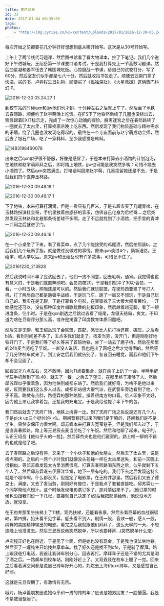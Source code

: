 ```yaml
---
title: 壹月贰日
id: 31
date: 2017-01-04 00:39:03
tags:
photos:
    - "http://img.cyrise.cn/wp-content/uploads/2017/01/2016-12-30-05.24.27-1.jpg"
---
```


每次开始之前都要花几分钟好好想想到底从哪开始写。这次是从30号开始写。

上午上了两节线代习题课，然后图书馆看了看大物课本，抄了下笔记。我们几个说好下午进城玩，王绍岳第一节课要口语考试，于是我打算先上一节高数习题课。然后曲星凝和姜军伍去了韩国城吃饭。心惊胆战一节课，给自己的试卷打分，写了60分，然后室友们似乎都是七八十分。然后就收拾书包走了。顺便去西南门拿了快递，买的书，卢弈程生日礼物，顺便买了《孤独深处》、《火星救援》这俩热门科幻IP。

![2016-12-30 05.24.27 1](http://img.cyrise.cn/wp-content/uploads/2017/01/2016-12-30-05.24.27-1.jpg)

到校车站的时候qxn和jjw他们也才到，十分钟左右之后就上车了。然后坐了地铁去春熙路，顺便约了赵宇萌晚上吃饭。在IFS下了地铁然后绕了几圈也没绕出去，索性跟着EXIT标示走，完成了一次惊心动魄的探险。脱离迷宫之后在春熙路转了一圈就去了太古里，打算找家店晚上吃东西。然后发现了我们物质基础与精神需求的矛盾，绕了几圈也没发现吃得起的。最终在一个寺庙面前与赵宇萌成功会师，然后去了银石广场，吃了一家韩料，至少我感觉是韩料。

![1483198460078](http://img.cyrise.cn/wp-content/uploads/2017/01/1483198460078.jpeg)

出来之后qxn似乎很不舒服，好像是感冒了，于是本来打算去小酒馆的计划泡汤，在地铁和赵宇萌拜拜之后，即将踏上地铁，jjw也可能是我突然多嘴：可惜不能去小酒馆了。然后qxn突然满血，打电话叫回来赵宇萌，几番挽留她还是不去，于是就我们四个直奔玉林路。

![2016-12-30 09.46.18 1](http://img.cyrise.cn/wp-content/uploads/2017/01/2016-12-30-09.46.18-1.jpg)

![2016-12-30 09.46.17 1](http://img.cyrise.cn/wp-content/uploads/2017/01/2016-12-30-09.46.17-1.jpg)

下了地铁，本来打算打滴滴，但是一看只有几百米，于是去超市买了几罐青啤，在玉林路扮演社会哥，手机里放着古惑仔的音乐，仿佛自己化身为后栏哥....之后突然发现玉林路和北巷那条街差球不多啊。走了不远就找到了小酒馆，把手里的青啤一口闷之后就进了门。

![2016-12-30 09.46.16 1](http://img.cyrise.cn/wp-content/uploads/2017/01/2016-12-30-09.46.16-1.jpg)

在一个小桌坐了下来，看了看菜单，点了几个能接受的鸡尾酒，然后拍照装b。之后我们几个玩断手指，就是做过没做过的事情。原来qxn谈过4个，俩新港路，王绍宇，和大学以后。原来jjw和王绍岳也有许多故事，可惜记不住了。

![20161230_213828](http://img.cyrise.cn/wp-content/uploads/2017/01/20161230_213828.jpg)

然后我说时间不早了应该回去了，他们一致不同意，回去毛啊，通宵。我觉得也蛮有意义的，于是我们就直奔网吧。会员包夜20，于是我们就冲了30办会员，一看，一小时五块，网咖还是可以的。然后我们就玩联盟，在德玛西亚建了号打人机，打了两局自己都是勉强平战绩，于是玩飞车，跑了一局又不想玩，于是自己玩自己的。我实在是无聊，于是打算看个电影，在豆瓣找了三大傻大闹宝莱坞，一开始感觉还可以，没有那种印度片唱歌跳舞的刻板印象，然后越看越无聊，看了一眼进度条，仨小时。于是在qxn剧透之后跳过去看了结尾，龙傲天结局，爽文。不知道为啥在豆瓣评分那么高，或许是揭露了印度教育体质问题吧。


然后又是无聊，和王绍岳玩了会联盟，匹配，感觉比人机打得还爽，碾压。之后看b站，看到时间差不多了，五点多我们就走了。找麦当劳，没开门，但是刚刚好地铁开门了，于是我们等了好久等来了首班地铁，坐了一站去了磨子桥，然后在那里的24h麦当劳吃了早饭。一直没人说话，我也是出了网吧之后才觉得困的。然后等了几分钟校车就来了。到江安之后我们就告别了，各自回去睡觉，而我和他们下午却不会见面了。

回寝室才八点左右，又不敢睡，因为11点要集合，就在桌子上趴了一会。半睡半醒半玩手机熬到了10.40，就去了一餐。之后去了望江，在那里终于凑够了人。然后邱苏霖似乎很着急，因为他快到成都东站了。然后我们就好奇，为啥不是他过来呢，反而要我们这么多人过去。成都东站很大很气派，在武警车旁边看到了他，个子不高，略微有点胖，路德霖的那种略胖，操着很南方的口音。给人印象不太好，因为他上来让我拿着包，还接我的充电宝。于是我给他提了半下午的包。

我们然后就去了天府广场，地铁上挤得一比。到了天府广场之后说是还有几个人，于是pick up三个挺帅的小伙。期间警察还过来问我们是干嘛的，还问我们是不是学生。果然安保压力很大啊。邱苏霖本来打算去宽窄巷子，但是我们都去过了，于是直奔春熙路。路上等王昱辰去麦当劳吃了个午饭。然后和他聊了起来，电子的，认识王绍岳【他似乎火的一批】，然后薛杰夫也是他们寝室的。路上唯一聊的不错的也就是他了吧。

去了春熙路之后没有停，又来了一个小伙子和他的女朋友，然后去了太古里，说是找点喝的。之后的一两个小时我们就像没头苍蝇一样在太古里迷失，和前一天晚上很相似。等邱苏霖发现太古里消费很高，打算去春熙路喝东西之后，似乎就剩下五个人了。然后邱苏霖说去伊藤洋华堂，地下一层有吃的。我们下去之后发现这特么就是个超市啊。什么都没买，但是定了电影票，在王府井那里。然后我们又去了德克士，满座，又去了麦当劳，刚刚好有座位，于是我点了套餐直接吃。邱苏霖让一个同学帮他点橙汁。这个时候发现电影票订多了，那对情侣来不了。(他订票的时候也没跟我们说一下几张，直接就自己决定了)然后我把邮票给他，他说没地方放，就没拿。

在王府井那里坐扶梯上了11楼，观光扶梯，还能看夜景。然后去看巨幕的血战钢锯岭，第四排，抬头看不见字幕，低头看不到人。剧情一般，音效一般，感人一般，纯粹的美国精神输出的电影。看完之后我就跟他们拜拜了，这么无聊的一天，不想连晚上也搭进去。然后王昱辰说他突然脱单，所以也要拜拜...(突然脱单什么鬼)

卢奕程正好也在附近，于是见了个面，但是她也没有现金，于是我也没法坐地铁。然后买了一罐纯生开始找共享单车。找了好久还是找不到ofo，于是骑了摩拜。路上跟我爸打电话，我爸让我骑车别分心，回去再打。摩拜车子还是不错的尤其是喝了酒之后。一路飙车到校车站，刚刚好赶上了。又双叒叕在校车上睡了一觉。回来之后看着满空间都是说自己跨年好开心的，刘煜去上海和qxn跨年，又是感觉自己好弱。

这就是元旦假期了，有激情有无奈。

哦对，杨泽義朋友圈说她似乎和一男的跨的年？应该是她男朋友？一脸懵逼。我是不是被当备胎了。
